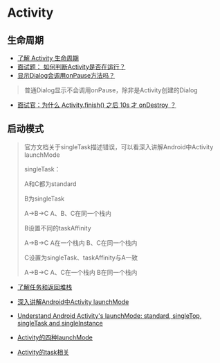 # Activity

## 生命周期

* [了解 Activity 生命周期](https://developer.android.com/guide/components/activities/activity-lifecycle)
* [面试题： 如何判断Activity是否在运行？](https://www.jianshu.com/p/f8a0c43b3dfe)
* [显示Dialog会调用onPause方法吗？](https://stackoverflow.com/questions/7240916/android-under-what-circumstances-would-a-dialog-appearing-cause-onpause-to-be) 

> 普通Dialog显示不会调用onPause，除非是Activity创建的Dialog

* [面试官：为什么 Activity.finish() 之后 10s 才 onDestroy ？](https://juejin.cn/post/6898588053451833351)

## 启动模式



> 官方文档关于singleTask描述错误，可以看深入讲解Android中Activity launchMode
>
> singleTask：
>
> A和C都为standard
>
> B为singleTask 
>
> A->B->C  A、B、C在同一个栈内
>
> B设置不同的taskAffinity
>
> A->B->C  A在一个栈内 B、C在同一个栈内
>
> C设置为singleTask、taskAffinity与A一致
>
> A->B->C  A、C在一个栈内 B在同一个栈内

* [了解任务和返回堆栈](https://developer.android.com/guide/components/activities/tasks-and-back-stack)

* [深入讲解Android中Activity launchMode](https://droidyue.com/blog/2015/08/16/dive-into-android-activity-launchmode/)
* [Understand Android Activity's launchMode: standard, singleTop, singleTask and singleInstance](https://inthecheesefactory.com/blog/understand-android-activity-launchmode/en)

* [Activity的四种launchMode](http://blog.csdn.net/liuhe688/article/details/6754323)
* [Activity的task相关](http://blog.csdn.net/liuhe688/article/details/6761337)


